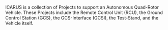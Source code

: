 ICARUS is a collection of Projects to support an Autonomous Quad-Rotor Vehicle. These Projects include the Remote Control Unit (RCU), the Ground Control Station (GCS), the GCS-Interface (GCSI), the Test-Stand, and the Vehicle itself.